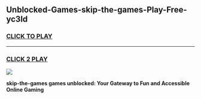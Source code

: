 
## Unblocked-Games-skip-the-games-Play-Free-yc3ld
<h3>
<a href="https://premium76.site?title=skip-the-games&ref=24M">CLICK TO PLAY</a></h3>
<hr>

<h3>
<a href="https://premium76.site?title=skip-the-games&ref=24M">CLICK 2 PLAY</a>
  
</h3>

<a href="https://premium76.site?title=skip-the-games&ref=24M"><img src="https://clearcache.store/games.png"></a>


**skip-the-games games unblocked: Your Gateway to Fun and Accessible Online Gaming**
